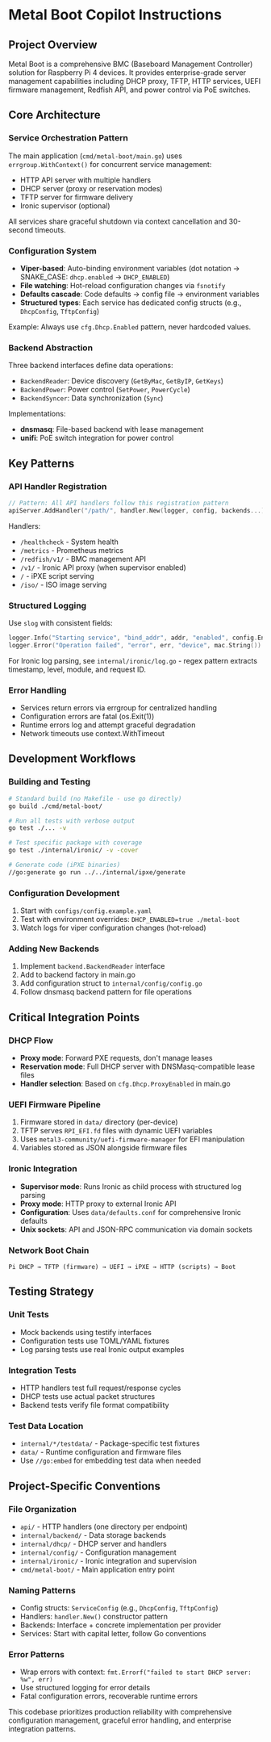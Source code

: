 # Metal Boot Copilot Instructions

## Project Overview

Metal Boot is a comprehensive BMC (Baseboard Management Controller) solution for Raspberry Pi 4 devices. It provides enterprise-grade server management capabilities including DHCP proxy, TFTP, HTTP services, UEFI firmware management, Redfish API, and power control via PoE switches.

## Core Architecture

### Service Orchestration Pattern
The main application (`cmd/metal-boot/main.go`) uses `errgroup.WithContext()` for concurrent service management:
- HTTP API server with multiple handlers
- DHCP server (proxy or reservation modes)
- TFTP server for firmware delivery
- Ironic supervisor (optional)

All services share graceful shutdown via context cancellation and 30-second timeouts.

### Configuration System
- **Viper-based**: Auto-binding environment variables (dot notation → SNAKE_CASE: `dhcp.enabled` → `DHCP_ENABLED`)
- **File watching**: Hot-reload configuration changes via `fsnotify`
- **Defaults cascade**: Code defaults → config file → environment variables
- **Structured types**: Each service has dedicated config structs (e.g., `DhcpConfig`, `TftpConfig`)

Example: Always use `cfg.Dhcp.Enabled` pattern, never hardcoded values.

### Backend Abstraction
Three backend interfaces define data operations:
- `BackendReader`: Device discovery (`GetByMac`, `GetByIP`, `GetKeys`)
- `BackendPower`: Power control (`SetPower`, `PowerCycle`) 
- `BackendSyncer`: Data synchronization (`Sync`)

Implementations:
- **dnsmasq**: File-based backend with lease management
- **unifi**: PoE switch integration for power control

## Key Patterns

### API Handler Registration
```go
// Pattern: All API handlers follow this registration pattern
apiServer.AddHandler("/path/", handler.New(logger, config, backends...))
```

Handlers:
- `/healthcheck` - System health
- `/metrics` - Prometheus metrics  
- `/redfish/v1/` - BMC management API
- `/v1/` - Ironic API proxy (when supervisor enabled)
- `/` - iPXE script serving
- `/iso/` - ISO image serving

### Structured Logging
Use `slog` with consistent fields:
```go
logger.Info("Starting service", "bind_addr", addr, "enabled", config.Enabled)
logger.Error("Operation failed", "error", err, "device", mac.String())
```

For Ironic log parsing, see `internal/ironic/log.go` - regex pattern extracts timestamp, level, module, and request ID.

### Error Handling
- Services return errors via errgroup for centralized handling
- Configuration errors are fatal (os.Exit(1))
- Runtime errors log and attempt graceful degradation
- Network timeouts use context.WithTimeout

## Development Workflows

### Building and Testing
```bash
# Standard build (no Makefile - use go directly)
go build ./cmd/metal-boot/

# Run all tests with verbose output
go test ./... -v

# Test specific package with coverage
go test ./internal/ironic/ -v -cover

# Generate code (iPXE binaries)
//go:generate go run ../../internal/ipxe/generate
```

### Configuration Development
1. Start with `configs/config.example.yaml`
2. Test with environment overrides: `DHCP_ENABLED=true ./metal-boot`
3. Watch logs for viper configuration changes (hot-reload)

### Adding New Backends
1. Implement `backend.BackendReader` interface
2. Add to backend factory in main.go
3. Add configuration struct to `internal/config/config.go`
4. Follow dnsmasq backend pattern for file operations

## Critical Integration Points

### DHCP Flow
- **Proxy mode**: Forward PXE requests, don't manage leases
- **Reservation mode**: Full DHCP server with DNSMasq-compatible lease files
- **Handler selection**: Based on `cfg.Dhcp.ProxyEnabled` in main.go

### UEFI Firmware Pipeline
1. Firmware stored in `data/` directory (per-device)
2. TFTP serves `RPI_EFI.fd` files with dynamic UEFI variables
3. Uses `metal3-community/uefi-firmware-manager` for EFI manipulation
4. Variables stored as JSON alongside firmware files

### Ironic Integration
- **Supervisor mode**: Runs Ironic as child process with structured log parsing
- **Proxy mode**: HTTP proxy to external Ironic API
- **Configuration**: Uses `data/defaults.conf` for comprehensive Ironic defaults
- **Unix sockets**: API and JSON-RPC communication via domain sockets

### Network Boot Chain
```
Pi DHCP → TFTP (firmware) → UEFI → iPXE → HTTP (scripts) → Boot
```

## Testing Strategy

### Unit Tests
- Mock backends using testify interfaces
- Configuration tests use TOML/YAML fixtures
- Log parsing tests use real Ironic output examples

### Integration Tests
- HTTP handlers test full request/response cycles
- DHCP tests use actual packet structures
- Backend tests verify file format compatibility

### Test Data Location
- `internal/*/testdata/` - Package-specific test fixtures
- `data/` - Runtime configuration and firmware files
- Use `//go:embed` for embedding test data when needed

## Project-Specific Conventions

### File Organization
- `api/` - HTTP handlers (one directory per endpoint)
- `internal/backend/` - Data storage backends
- `internal/dhcp/` - DHCP server and handlers  
- `internal/config/` - Configuration management
- `internal/ironic/` - Ironic integration and supervision
- `cmd/metal-boot/` - Main application entry point

### Naming Patterns
- Config structs: `ServiceConfig` (e.g., `DhcpConfig`, `TftpConfig`)
- Handlers: `handler.New()` constructor pattern
- Backends: Interface + concrete implementation per provider
- Services: Start with capital letter, follow Go conventions

### Error Patterns
- Wrap errors with context: `fmt.Errorf("failed to start DHCP server: %w", err)`
- Use structured logging for error details
- Fatal configuration errors, recoverable runtime errors

This codebase prioritizes production reliability with comprehensive configuration management, graceful error handling, and enterprise integration patterns.